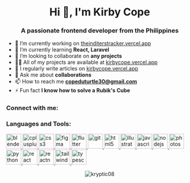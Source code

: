 <h1 align="center">Hi 👋, I'm Kirby Cope</h1>
<h3 align="center">A passionate frontend developer from the Philippines</h3>

- 🔭 I’m currently working on [theinditerstracker.vercel.app](https://theinditerstracker.vercel.app)
- 🌱 I’m currently learning **React, Laravel**
- 👯 I’m looking to collaborate on **any projects**
- 👨‍💻 All of my projects are available at [kirbycope.vercel.app](https://kirbycope.vercel.app)
- 📝 I regularly write articles on [kirbycope.vercel.app](https://kirbycope.vercel.app)
- 💬 Ask me about **collaborations**
- 📫 How to reach me **copeduturtle30@gmail.com**
- ⚡ Fun fact **I know how to solve a Rubik's Cube**

<h3 align="left">Connect with me:</h3>

<p align="left"></p>

<h3 align="left">Languages and Tools:</h3>

<p align="left">
  <a href="https://www.blender.org/" target="_blank" rel="noreferrer">
    <img src="https://www.svgrepo.com/show/491830/blender.svg" alt="blender" width="40" height="40"/>
  </a>
  <a href="https://www.w3schools.com/cpp/" target="_blank" rel="noreferrer">
    <img src="https://www.svgrepo.com/show/374064/cplusplus.svg" alt="cplusplus" width="40" height="40"/>
  </a>
  <a href="https://www.w3schools.com/css/" target="_blank" rel="noreferrer">
    <img src="https://www.svgrepo.com/show/374094/css3.svg" alt="css3" width="40" height="40"/>
  </a>
  <a href="https://www.figma.com/" target="_blank" rel="noreferrer">
    <img src="https://www.svgrepo.com/show/494308/figma.svg" alt="figma" width="40" height="40"/>
  </a>
  <a href="https://flutter.dev" target="_blank" rel="noreferrer">
    <img src="https://www.svgrepo.com/show/349425/flutter.svg" alt="flutter" width="40" height="40"/>
  </a>
  <a href="https://git-scm.com/" target="_blank" rel="noreferrer">
    <img src="https://www.svgrepo.com/show/474749/git.svg" alt="git" width="40" height="40"/>
  </a>
  <a href="https://www.w3.org/html/" target="_blank" rel="noreferrer">
    <img src="https://www.svgrepo.com/show/374130/html5.svg" alt="html5" width="40" height="40"/>
  </a>
  <a href="https://www.adobe.com/in/products/illustrator.html" target="_blank" rel="noreferrer">
    <img src="https://www.svgrepo.com/show/448211/adobe-illustrator.svg" alt="illustrator" width="40" height="40"/>
  </a>
  <a href="https://developer.mozilla.org/en-US/docs/Web/JavaScript" target="_blank" rel="noreferrer">
    <img src="https://www.svgrepo.com/show/349419/javascript.svg" alt="javascript" width="40" height="40"/>
  </a>
  <a href="https://nodejs.org" target="_blank" rel="noreferrer">
    <img src="https://www.svgrepo.com/show/452069/nodejs.svg" alt="nodejs" width="40" height="40"/>
  </a>
  <a href="https://www.photoshop.com/en" target="_blank" rel="noreferrer">
    <img src="https://www.svgrepo.com/show/448254/adobe-photoshop.svg" alt="photoshop" width="40" height="40"/>
  </a>
  <a href="https://www.python.org" target="_blank" rel="noreferrer">
    <img src="https://www.svgrepo.com/show/374550/python.svg" alt="python" width="40" height="40"/>
  </a>
  <a href="https://reactjs.org/" target="_blank" rel="noreferrer">
    <img src="https://www.svgrepo.com/show/493747/react.svg" alt="react" width="40" height="40"/>
  </a>
  <a href="https://reactnative.dev/" target="_blank" rel="noreferrer">
    <img src="https://www.svgrepo.com/show/424840/react.svg" alt="reactnative" width="40" height="40"/>
  </a>
  <a href="https://tailwindcss.com/" target="_blank" rel="noreferrer">
    <img src="https://www.svgrepo.com/show/375021/tailwind-css.svg" alt="tailwind" width="40" height="40"/>
  </a>
  <a href="https://www.typescriptlang.org/" target="_blank" rel="noreferrer">
    <img src="https://www.svgrepo.com/show/374797/typescript.svg" alt="typescript" width="40" height="40"/>
  </a>
</p>

<p align="center">
  <img src="https://github-readme-streak-stats.herokuapp.com/?user=kryptic08&" alt="kryptic08" />
</p>
